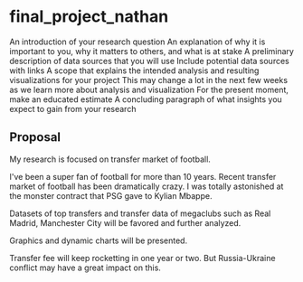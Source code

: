 # final_project_nathan
 
An introduction of your research question
An explanation of why it is important to you, why it matters to others, and what is at stake
A preliminary description of data sources that you will use
Include potential data sources with links
A scope that explains the intended analysis and resulting visualizations for your project
This may change a lot in the next few weeks as we learn more about analysis and visualization
For the present moment, make an educated estimate
A concluding paragraph of what insights you expect to gain from your research

## Proposal

My research is focused on transfer market of football.

I've been a super fan of football for more than 10 years. Recent transfer market of football has been dramatically crazy. I was totally astonished at the monster contract that PSG gave to Kylian Mbappe.

Datasets of top transfers and transfer data of megaclubs such as Real Madrid, Manchester City will be favored and further analyzed.

Graphics and dynamic charts will be presented.

Transfer fee will keep rocketting in one year or two. But Russia-Ukraine conflict may have a great impact on this.